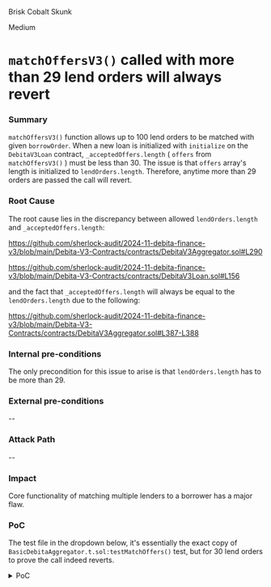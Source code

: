 Brisk Cobalt Skunk

Medium

# `matchOffersV3()` called with more than 29 lend orders will always revert

### Summary

`matchOffersV3()` function allows up to 100 lend orders to be matched with given `borrowOrder`. When a new loan is initialized with `initialize` on the `DebitaV3Loan` contract, `_acceptedOffers.length` ( `offers` from `matchOffersV3()` )  must be less than 30. The issue is that `offers` array's length is initialized to `lendOrders.length`. Therefore, anytime more than 29 orders are passed the call will revert.


### Root Cause

The root cause lies in the discrepancy between allowed `lendOrders.length` and `_acceptedOffers.length`: 

https://github.com/sherlock-audit/2024-11-debita-finance-v3/blob/main/Debita-V3-Contracts/contracts/DebitaV3Aggregator.sol#L290

https://github.com/sherlock-audit/2024-11-debita-finance-v3/blob/main/Debita-V3-Contracts/contracts/DebitaV3Loan.sol#L156

and the fact that `_acceptedOffers.length` will always be equal to the `lendOrders.length` due to the following:

https://github.com/sherlock-audit/2024-11-debita-finance-v3/blob/main/Debita-V3-Contracts/contracts/DebitaV3Aggregator.sol#L387-L388

### Internal pre-conditions

The only precondition for this issue to arise is that `lendOrders.length` has to be more than 29. 

### External pre-conditions

--

### Attack Path

--

### Impact

Core functionality of matching multiple lenders to a borrower has a major flaw. 


### PoC

The test file in the dropdown below, it's essentially the exact copy of `BasicDebitaAggregator.t.sol:testMatchOffers()` test, but for 30 lend orders to prove the call indeed reverts. 
<details>
<summary>PoC</summary>
```solidity
pragma solidity ^0.8.0;

import {Test, console} from "forge-std/Test.sol";
import {veNFTEqualizer} from "@contracts/Non-Fungible-Receipts/veNFTS/Equalizer/Receipt-veNFT.sol";

import {veNFTVault} from "@contracts/Non-Fungible-Receipts/veNFTS/Equalizer/veNFTEqualizer.sol";
import {DBOFactory} from "@contracts/DebitaBorrowOffer-Factory.sol";
import {DBOImplementation} from "@contracts/DebitaBorrowOffer-Implementation.sol";
import {DLOFactory} from "@contracts/DebitaLendOfferFactory.sol";
import {DLOImplementation} from "@contracts/DebitaLendOffer-Implementation.sol";
import {DebitaV3Aggregator} from "@contracts/DebitaV3Aggregator.sol";
import {Ownerships} from "@contracts/DebitaLoanOwnerships.sol";
import {auctionFactoryDebita} from "@contracts/auctions/AuctionFactory.sol";
import "@openzeppelin/contracts/token/ERC20/IERC20.sol";
import {DynamicData} from "../../interfaces/getDynamicData.sol";
// import ERC20
import {ERC20Mock} from "@openzeppelin/contracts/mocks/token/ERC20Mock.sol";
import {DebitaV3Loan} from "@contracts/DebitaV3Loan.sol";
import {DebitaIncentives} from "@contracts/DebitaIncentives.sol";

contract PoC is Test, DynamicData {
    DBOFactory public DBOFactoryContract;
    DLOFactory public DLOFactoryContract;
    Ownerships public ownershipsContract;
    DebitaIncentives public incentivesContract;
    DebitaV3Aggregator public DebitaV3AggregatorContract;
    auctionFactoryDebita public auctionFactoryDebitaContract;
    DynamicData public allDynamicData;

    DLOImplementation[] public LendOrders;
    DBOImplementation public BorrowOrder;
    ERC20Mock public AEROContract;
    address AERO;
    
    function setUp() public {
        allDynamicData = new DynamicData();
        ownershipsContract = new Ownerships();
        incentivesContract = new DebitaIncentives();
        DBOImplementation borrowOrderImplementation = new DBOImplementation();
        DBOFactoryContract = new DBOFactory(address(borrowOrderImplementation));
        DLOImplementation proxyImplementation = new DLOImplementation();
        DLOFactoryContract = new DLOFactory(address(proxyImplementation));
        auctionFactoryDebitaContract = new auctionFactoryDebita();
        AEROContract = new ERC20Mock();
        deal(address(AEROContract), address(this), 1000e18, true);

        AERO = address(AEROContract);
        DebitaV3Loan loanInstance = new DebitaV3Loan();
        DebitaV3AggregatorContract = new DebitaV3Aggregator(
            address(DLOFactoryContract),
            address(DBOFactoryContract),
            address(incentivesContract),
            address(ownershipsContract),
            address(auctionFactoryDebitaContract),
            address(loanInstance)
        );

        ownershipsContract.setDebitaContract(
            address(DebitaV3AggregatorContract)
        );
        auctionFactoryDebitaContract.setAggregator(
            address(DebitaV3AggregatorContract)
        );
        DLOFactoryContract.setAggregatorContract(
            address(DebitaV3AggregatorContract)
        );
        DBOFactoryContract.setAggregatorContract(
            address(DebitaV3AggregatorContract)
        );

          incentivesContract.setAggregatorContract(
            address(DebitaV3AggregatorContract)
        );

        deal(AERO, address(this), 1000e18, false);
        IERC20(AERO).approve(address(DBOFactoryContract), 1000e18);
        IERC20(AERO).approve(address(DLOFactoryContract), 1000e18);


        bool[] memory oraclesActivated = allDynamicData.getDynamicBoolArray(1);
        uint[] memory ltvs = allDynamicData.getDynamicUintArray(1);
        uint[] memory ratio = allDynamicData.getDynamicUintArray(1);

        address[] memory acceptedPrinciples = allDynamicData
            .getDynamicAddressArray(1);
        address[] memory oraclesPrinciples = allDynamicData
            .getDynamicAddressArray(1);

        ratio[0] = 1e18;
        oraclesPrinciples[0] = address(0x0);
        acceptedPrinciples[0] = AERO;
        oraclesActivated[0] = false;
        ltvs[0] = 0;

        address borrowOrderAddress = DBOFactoryContract.createBorrowOrder(
            oraclesActivated,
            ltvs,
            1000,
            864000,
            acceptedPrinciples,
            AERO,
            false,
            0,
            oraclesPrinciples,
            ratio,
            address(0x0),
            10e18
        );
        BorrowOrder = DBOImplementation(borrowOrderAddress);

        LendOrders = new DLOImplementation[](30);

        for (uint i; i < 30; i++) {

            address lendOrderAddress = DLOFactoryContract.createLendOrder(
            false,
            oraclesActivated,
            false,
            ltvs,
            1000,
            8640000,
            86400,
            acceptedPrinciples,
            AERO,
            oraclesPrinciples,
            ratio,
            address(0x0),
            5e18
        );
            LendOrders[i] = DLOImplementation(lendOrderAddress);

        }
}

    function test_matchOffersRevertsWhenMoreThan29LendOrders() public {
            address[] memory lendOrders = allDynamicData.getDynamicAddressArray(30);
        uint[] memory lendAmountPerOrder = allDynamicData.getDynamicUintArray(
            30
        );
        uint[] memory porcentageOfRatioPerLendOrder = allDynamicData
            .getDynamicUintArray(30);
        address[] memory principles = allDynamicData.getDynamicAddressArray(1);
        uint[] memory indexForPrinciple_BorrowOrder = allDynamicData
            .getDynamicUintArray(1);
        uint[] memory indexForCollateral_LendOrder = allDynamicData
            .getDynamicUintArray(30);
        uint[] memory indexPrinciple_LendOrder = allDynamicData
            .getDynamicUintArray(30);
        principles[0] = AERO;
             indexForPrinciple_BorrowOrder[0] = 0;


        for (uint i; i < 30; i++) {
            lendOrders[i] = address(LendOrders[i]);
            lendAmountPerOrder[i] = 0.3e18;
            porcentageOfRatioPerLendOrder[i] = 10000;
             indexPrinciple_LendOrder[i] = 0;
        indexForCollateral_LendOrder[i] = 0;


        }

        address loan = DebitaV3AggregatorContract.matchOffersV3(
            lendOrders,
            lendAmountPerOrder,
            porcentageOfRatioPerLendOrder,
            address(BorrowOrder),
            principles,
            indexForPrinciple_BorrowOrder,
            indexForCollateral_LendOrder,
            indexPrinciple_LendOrder
        );

    }
}
```
</details>

Create a new test file in `Debita-V3-Contracts/test/local/Aggregator` with the code from the gist and run the following command :
```shell
forge test  --mc PoC --mt test_matchOffersRevertsWhenMoreThan29LendOrders -vvv
```
Expected result:
```shell
Failing tests:
Encountered 1 failing test in test/local/Aggregator/PoC.sol:PoC
[FAIL: revert: Too many offers] test_matchOffersRevertsWhenMoreThan29LendOrders() (gas: 8695121)
```
which is the custom error from the `initialize()` function `require` statement :
```solidity
        require(_acceptedOffers.length < 30, "Too many offers");
```

### Mitigation

Match the length checks in two `require` statements from the provided snippets.
```diff
-        require(_acceptedOffers.length < 30, "Too many offers");
+         require(_acceptedOffers.length <= 100, "Too many offers");
```
OR
```diff
-        require(lendOrders.length <= 100, "Too many lend orders");
+        require(lendOrders.length < 30, "Too many lend orders");
```
Depending on the desired amount of accepted offers.